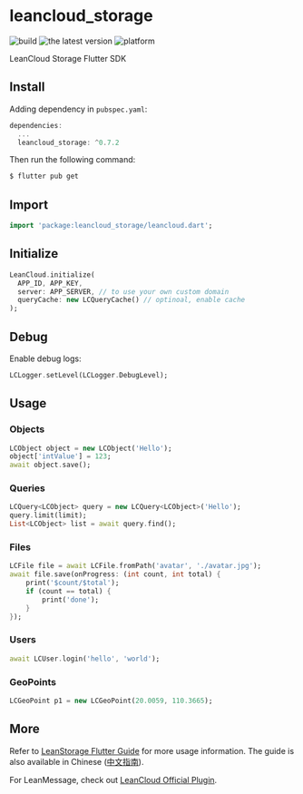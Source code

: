 # leancloud_storage

![build](https://img.shields.io/github/workflow/status/leancloud/Storage-SDK-Flutter/Publish%20plugin)
![the latest version](https://img.shields.io/pub/v/leancloud_storage)
![platform](https://img.shields.io/badge/platform-flutter%7Cdart%20vm-ff69b4.svg)

LeanCloud Storage Flutter SDK

## Install

Adding dependency in `pubspec.yaml`:

```dart
dependencies:
  ...
  leancloud_storage: ^0.7.2
```

Then run the following command:

```sh
$ flutter pub get
```

## Import

```dart
import 'package:leancloud_storage/leancloud.dart';
```

## Initialize

```dart
LeanCloud.initialize(
  APP_ID, APP_KEY,
  server: APP_SERVER, // to use your own custom domain
  queryCache: new LCQueryCache() // optinoal, enable cache
);
```

## Debug

Enable debug logs:

```dart
LCLogger.setLevel(LCLogger.DebugLevel);
```

## Usage

### Objects

```dart
LCObject object = new LCObject('Hello');
object['intValue'] = 123;
await object.save();
```

### Queries

```dart
LCQuery<LCObject> query = new LCQuery<LCObject>('Hello');
query.limit(limit);
List<LCObject> list = await query.find();
```

### Files

```dart
LCFile file = await LCFile.fromPath('avatar', './avatar.jpg');
await file.save(onProgress: (int count, int total) {
    print('$count/$total');
    if (count == total) {
        print('done');
    }
});
```

### Users

```dart
await LCUser.login('hello', 'world');
```

### GeoPoints

```dart
LCGeoPoint p1 = new LCGeoPoint(20.0059, 110.3665);
```

## More

Refer to [LeanStorage Flutter Guide][guide] for more usage information.
The guide is also available in Chinese ([中文指南][zh]).

[guide]: https://docs.leancloud.app/leanstorage_guide-flutter.html
[zh]: https://leancloud.cn/docs/leanstorage_guide-flutter.html

For LeanMessage, check out [LeanCloud Official Plugin][plugin].

[plugin]: https://pub.dev/packages/leancloud_official_plugin
